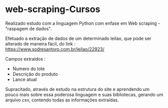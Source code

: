 # web-scraping-Cursos

Realizado estudo com a linguagem Python com enfase em Web scraping - "raspagem de dados". 

Efetuado a extração de dados de um determinado leilao, que pode ser alterado de maneira fácil, do link : https://www.sodresantoro.com.br/leilao/22923/

Campos extraídos : 

- Numero do lote
- Descrição do produto
- Lance atual


Supracitado, através de estudo na estrutura do site e aprendendo um pouco mais sobre essa poderosa linguagem e suas bibliotecas, gerando um arquivo csv, contendo todas as informações extraídas.
